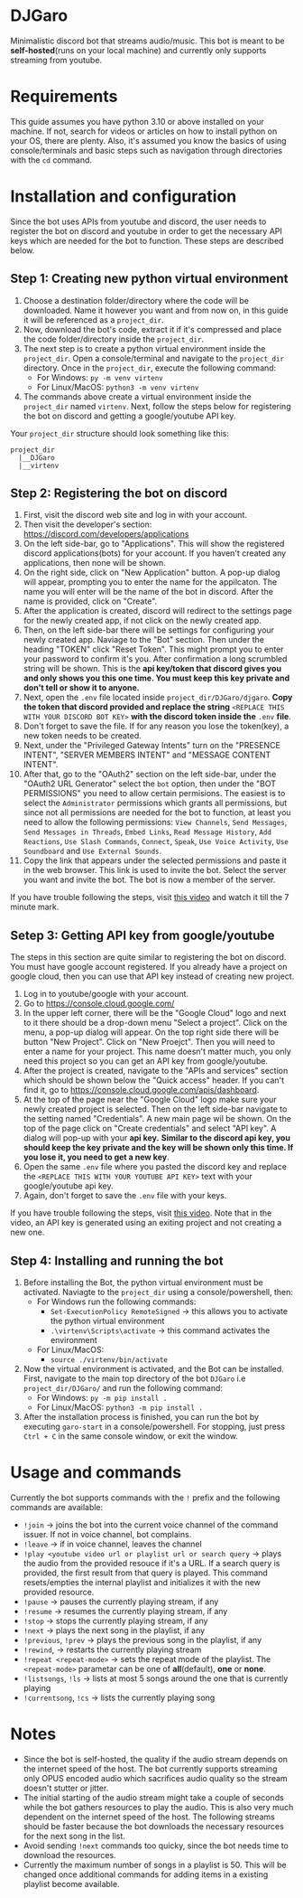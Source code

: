 # DJGaro

Minimalistic discord bot that streams audio/music. This bot is meant to be **self-hosted**(runs on your local machine) and currently only supports streaming from youtube.

# Requirements

This guide assumes you have python 3.10 or above installed on your machine. If not, search for videos or articles on how to install python on your OS, there are plenty. Also, it's assumed you know the basics of using console/terminals and basic steps such as navigation through directories with the `cd` command.


# Installation and configuration

Since the bot uses APIs from youtube and discord, the user needs to register the bot on discord and youtube in order to get the necessary API keys which are needed for the bot to function. These steps are described below.

## Step 1: Creating new python virtual environment

1) Choose a destination folder/directory where the code will be downloaded. Name it however you want and from now on, in this guide it will be referenced as a `project_dir`.
2) Now, download the bot's code, extract it if it's compressed and place the code folder/directory inside the `project_dir`.
3) The next step is to create a python virtual environment inside the `project_dir`. Open a console/terminal and navigate to the `project_dir` directory. Once in the `project_dir`, execute the following command:
	* For Windows: `py -m venv virtenv`
	* For Linux/MacOS: `python3 -m venv virtenv`
4) The commands above create a virtual environment inside the `project_dir` named `virtenv`. Next, follow the steps below for registering the bot on discord and getting a google/youtube API key.

Your `project_dir` structure should look something like this:

```
project_dir
  |__DJGaro
  |__virtenv
```

## Step 2: Registering the bot on discord

1) First, visit the discord web site and log in with your account.
2) Then visit the developer's section: https://discord.com/developers/applications
3) On the left side-bar, go to "Applications". This will show the registered discord applications(bots) for your account. If you haven't created any applications, then none will be shown.
4) On the right side, click on "New Application" button. A pop-up dialog will appear, prompting you to enter the name for the appilcaton. The name you will enter will be the name of the bot in discord. After the name is provided, click on "Create".
5) After the application is created, discord will redirect to the settings page for the newly created app, if not click on the newly created app.
6) Then, on the left side-bar there will be settings for configuring your newly created app. Naviage to the "Bot" section. Then under the heading "TOKEN" click "Reset Token". This might prompt you to enter your password to confirm it's you. After confirmation a long scrumbled string will be shown. This is the **api key/token that discord gives you and only shows you this one time. You must keep this key private and don't tell or show it to anyone.**
7) Next, open the `.env` file located inside `project_dir/DJGaro/djgaro`. **Copy the token that discord provided and replace the string** `<REPLACE THIS WITH YOUR DISCORD BOT KEY>` **with the discord token inside the** `.env` **file**.
8) Don't forget to save the file. If for any reason you lose the token(key), a new token needs to be created.
9) Next, under the "Privileged Gateway Intents" turn on the "PRESENCE INTENT", "SERVER MEMBERS INTENT" and "MESSAGE CONTENT INTENT".
10) After that, go to the "OAuth2" section on the left side-bar, under the "OAuth2 URL Generator" select the `bot` option, then under the "BOT PERMISSIONS" you need to allow certain permisions. The easiest is to select the `Administrator` permissions which grants all permissions, but since not all permissions are needed for the bot to function, at least you need to allow the following permissions: `View Channels`, `Send Messages`, `Send Messages in Threads`, `Embed Links`, `Read Message History`, `Add Reactions`, `Use Slash Commands`, `Connect`, `Speak`, `Use Voice Activity`, `Use Soundboard` and `Use External Sounds`.
11) Copy the link that appears under the selected permissions and paste it in the web browser. This link is used to invite the bot. Select the server you want and invite the bot. The bot is now a member of the server.

If you have trouble following the steps, visit [this video](https://youtu.be/CHbN_gB30Tw?t=81) and watch it till the 7 minute mark.

## Setep 3: Getting API key from google/youtube

The steps in this section are quite similar to registering the bot on discord. You must have google account registered. If you already have a project on google cloud, then you can use that API key instead of creating new project.

1) Log in to youtube/google with your account.
2) Go to https://console.cloud.google.com/
3) In the upper left corner, there will be the "Google Cloud" logo and next to it there should be a drop-down menu "Select a project". Click on the menu, a pop-up dialog will appear. On the top right side there will be button "New Project". Click on "New Proejct". Then you will need to enter a name for your project. This name doesn't matter much, you only need this project so you can get an API key from google/youtube.
4) After the project is created, navigate to the "APIs and services" section which should be shown below the "Quick access" header. If you can't find it, go to https://console.cloud.google.com/apis/dashboard.
5) At the top of the page near the "Google Cloud" logo make sure your newly created project is selected. Then on the left side-bar navigate to the setting named "Credentials". A new main page wil be shown. On the top of the page click on "Create credentials" and select "API key". A dialog will pop-up with your **api key.** **Similar to the discord api key, you should keep the key private and the key will be shown only this time. If you lose it, you need to get a new key**.
6) Open the same `.env` file where you pasted the discord key and replace the `<REPLACE THIS WITH YOUR YOUTUBE API KEY>` text with your google/youtube api key.
7) Again, don't forget to save the `.env` file with your keys.

If you have trouble following the steps, visit [this video](https://www.youtube.com/watch?v=brCkpzAD0gc). Note that in the video, an API key is generated using an exiting project and not creating a new one.

## Step 4: Installing and running the bot

1) Before installing the Bot, the python virtual environment must be activated. Naviagte to the `project_dir` using a console/powershell, then:
	* For Windows run the following commands:
		* `Set-ExecutionPolicy RemoteSigned` -> this allows you to activate the python virtual environment
		* `.\virtenv\Scripts\activate` -> this command activates the environment
	* For Linux/MacOS:
		* `source ./virtenv/bin/activate`
2) Now the virtual environment is activated, and the Bot can be installed. First, navigate to the main top directory of the bot `DJGaro` i.e `project_dir/DJGaro/` and run the following command:
	* For Windows: `py -m pip install .`
	* For Linux/MacOS: `python3 -m pip install .`
3) After the installation process is finished, you can run the bot by executing `garo-start` in a console/powershell. For stopping, just press `Ctrl + C` in the same console window, or exit the window.

# Usage and commands

Currently the bot supports commands with the `!` prefix and the following commands are available:
* `!join` -> joins the bot into the current voice channel of the command issuer. If not in voice channel, bot complains.
* `!leave` -> if in voice channel, leaves the channel
* `!play <youtube video url or playlist url or search query` -> plays the audio from the provided resouce if it's a URL. If a search query is provided, the first result from that query is played. This command resets/empties the internal playlist and initializes it with the new provided resource.
* `!pause` -> pauses the currently playing stream, if any
* `!resume` -> resumes the currently playing stream, if any
* `!stop` -> stops the currently playing stream, if any
* `!next` -> plays the next song in the playlist, if any
* `!previous`, `!prev` -> plays the previous song in the playlist, if any
* `!rewind`, -> restarts the currently playing stream
* `!repeat <repeat-mode>` -> sets the repeat mode of the playlist. The `<repeat-mode>` parametar can be one of **all**(default), **one** or **none**.
* `!listsongs`, `!ls` -> lists at most 5 songs around the one that is currently playing
* `!currentsong`, `!cs` -> lists the currently playing song

# Notes

* Since the bot is self-hosted, the quality if the audio stream depends on the internet speed of the host. The bot currently supports streaming only OPUS encoded audio which sacrifices audio quality so the stream doesn't stutter or jitter.
* The initial starting of the audio stream might take a couple of seconds while the bot gathers resources to play the audio. This is also very much dependent on the internet speed of the host. The following streams should be faster because the bot downloads the necessary resources for the next song in the list.
* Avoid sending `!next` commands too quicky, since the bot needs time to download the resources.
* Currently the maximum number of songs in a playlist is 50. This will be changed once additional commands for adding items in a existing playlist become available.

